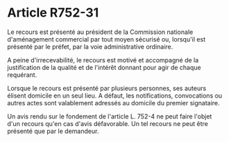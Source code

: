 # Article R752-31

Le recours est présenté au président de la Commission nationale d'aménagement commercial par tout moyen sécurisé ou, lorsqu'il est présenté par le préfet, par la voie administrative ordinaire.

A peine d'irrecevabilité, le recours est motivé et accompagné de la justification de la qualité et de l'intérêt donnant pour agir de chaque requérant.

Lorsque le recours est présenté par plusieurs personnes, ses auteurs élisent domicile en un seul lieu. A défaut, les notifications, convocations ou autres actes sont valablement adressés au domicile du premier signataire.

Un avis rendu sur le fondement de l'article L. 752-4 ne peut faire l'objet d'un recours qu'en cas d'avis défavorable. Un tel recours ne peut être présenté que par le demandeur.
